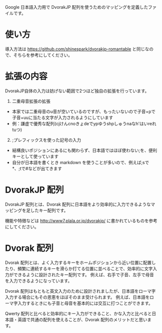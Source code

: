 Google 日本語入力用で DvorakJP 配列を使うためのマッピングを定義したファイルです。

# 使い方

導入方法は https://github.com/shinespark/dvorakjp-romantable と同じなので、そちらを参考にしてください。

# 拡張の内容

DvorakJP自体の入力は妨げない範囲で2つほど独自の拡張を行っています。

1. 二重母音拡張の拡張
 * 本家では二重母音のu音が空いているのですが、もったいないので子音+pで子音+uuに当たる文字が入力されるようにしています
  * 例：謙虚で優秀な配列(cjけんcnoきょdeでypゆうshpしゅうnaなh'はいreれtuつ)
2. ;プレフィックスを使った記号の入力
 * 結構良いポジションにあるにも関わらず、日本語ではほぼ使わない;を、便利キーとして使っています
 * 自分が日本語を書くとき markdown を使うことが多いので、例えば;sで\*、;tで\#などが出てきます

# DvorakJP 配列

DvorakJP 配列とは、Dvorak 配列に日本語をより効率的に入力できるようなマッピングを足したキー配列です。

機能や特徴などは http://www7.plala.or.jp/dvorakjp/ に書かれているものを参考にしてください。

# Dvorak 配列

Dvorak 配列とは、よく入力するキーをホームポジションから近い位置に配置したり、頻繁に連続するキーを滑らか打てる位置に並べることで、効率的に文字入力ができるように設計されたキー配列です。
例えば、右手で子音、左手で母音を入力できるようになっています。

Dvorak 配列はもともと英文入力のために設計されましたが、日本語をローマ字入力する場合にもその恩恵をほぼそのまま受けられます。
例えば、日本語をローマ字入力するときにも子音と母音を基本的には交互に打つことができます。

Qwerty 配列と比べると効率的にキー入力ができること、かな入力と比べると日本語・英語で共通の配列を使えることが、Dvorak 配列のメリットだと思います。
